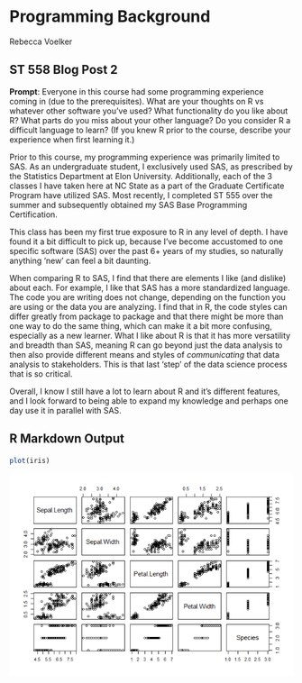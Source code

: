 Programming Background
================
Rebecca Voelker

## ST 558 Blog Post 2

**Prompt**: Everyone in this course had some programming experience
coming in (due to the prerequisites). What are your thoughts on R vs
whatever other software you’ve used? What functionality do you like
about R? What parts do you miss about your other language? Do you
consider R a difficult language to learn? (If you knew R prior to the
course, describe your experience when first learning it.)

Prior to this course, my programming experience was primarily limited to
SAS. As an undergraduate student, I exclusively used SAS, as prescribed
by the Statistics Department at Elon University. Additionally, each of
the 3 classes I have taken here at NC State as a part of the Graduate
Certificate Program have utilized SAS. Most recently, I completed ST 555
over the summer and subsequently obtained my SAS Base Programming
Certification.

This class has been my first true exposure to R in any level of depth. I
have found it a bit difficult to pick up, because I’ve become accustomed
to one specific software (SAS) over the past 6+ years of my studies, so
naturally anything ‘new’ can feel a bit daunting.

When comparing R to SAS, I find that there are elements I like (and
dislike) about each. For example, I like that SAS has a more
standardized language. The code you are writing does not change,
depending on the function you are using or the data you are analyzing. I
find that in R, the code styles can differ greatly from package to
package and that there might be more than one way to do the same thing,
which can make it a bit more confusing, especially as a new learner.
What I like about R is that it has more versatility and breadth than
SAS, meaning R can go beyond just the data analysis to then also provide
different means and styles of *communicating* that data analysis to
stakeholders. This is that last ‘step’ of the data science process that
is so critical.

Overall, I know I still have a lot to learn about R and it’s different
features, and I look forward to being able to expand my knowledge and
perhaps one day use it in parallel with SAS.

## R Markdown Output

``` r
plot(iris)
```

![](../images/plot-1.png)<!-- -->
